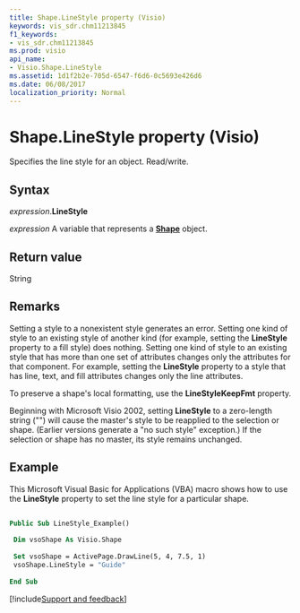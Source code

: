 ```yaml
---
title: Shape.LineStyle property (Visio)
keywords: vis_sdr.chm11213845
f1_keywords:
- vis_sdr.chm11213845
ms.prod: visio
api_name:
- Visio.Shape.LineStyle
ms.assetid: 1d1f2b2e-705d-6547-f6d6-0c5693e426d6
ms.date: 06/08/2017
localization_priority: Normal
---
```



# Shape.LineStyle property (Visio)

Specifies the line style for an object. Read/write.


## Syntax

_expression_.**LineStyle**

_expression_ A variable that represents a **[Shape](Visio.Shape.md)** object.


## Return value

String


## Remarks

Setting a style to a nonexistent style generates an error. Setting one kind of style to an existing style of another kind (for example, setting the  **LineStyle** property to a fill style) does nothing. Setting one kind of style to an existing style that has more than one set of attributes changes only the attributes for that component. For example, setting the **LineStyle** property to a style that has line, text, and fill attributes changes only the line attributes.

To preserve a shape's local formatting, use the  **LineStyleKeepFmt** property.

Beginning with Microsoft Visio 2002, setting  **LineStyle** to a zero-length string ("") will cause the master's style to be reapplied to the selection or shape. (Earlier versions generate a "no such style" exception.) If the selection or shape has no master, its style remains unchanged.


## Example

This Microsoft Visual Basic for Applications (VBA) macro shows how to use the  **LineStyle** property to set the line style for a particular shape.


```vb
 
Public Sub LineStyle_Example() 
 
 Dim vsoShape As Visio.Shape 
 
 Set vsoShape = ActivePage.DrawLine(5, 4, 7.5, 1) 
 vsoShape.LineStyle = "Guide" 
 
End Sub
```

[!include[Support and feedback](~/includes/feedback-boilerplate.md)]
